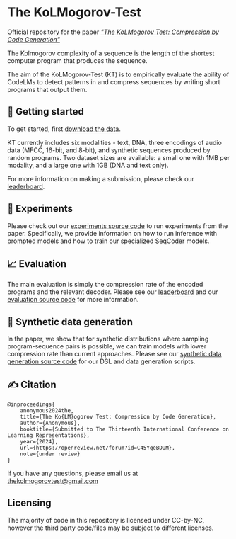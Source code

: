 # The KoLMogorov-Test

Official repository for the paper [*"The KoLMogorov Test: Compression by Code Generation"*](https://openreview.net/forum?id=C45YqeBDUM)

The Kolmogorov complexity of a sequence is the length of the shortest computer program that produces the sequence.

The aim of the KoLMogorov-Test (KT) is to empirically evaluate the ability of CodeLMs to detect patterns in and compress sequences by writing short programs that output them.

## 👋 Getting started

To get started, first [download the data](src/data).

KT currently includes six modalities - text, DNA, three encodings of audio data (MFCC, 16-bit, and 8-bit), and synthetic sequences produced by random programs. Two dataset sizes are available: a small one with 1MB per modality, and a large one with 1GB (DNA and text only).

For more information on making a submission, please check our [leaderboard](https://huggingface.co/spaces/KoLMogorov-Test/Leaderboard).

## 🧪 Experiments
Please check out our [experiments source code](src/experiments) to run experiments from the paper. Specifically, we provide information on how to run inference with prompted models and how to train our specialized SeqCoder models. 

## 📈 Evaluation
The main evaluation is simply the compression rate of the encoded programs and the relevant decoder. Please see our [leaderboard](https://huggingface.co/spaces/KoLMogorov-Test/Leaderboard) and our [evaluation source code](src/experiments/evaluation) for more information.

## 🧠 Synthetic data generation
In the paper, we show that for synthetic distributions where sampling program-sequence pairs is possible, we can train models with lower compression rate than current approaches. Please see our [synthetic data generation source code](src/synthetic_data_generation) for our DSL and data generation scripts.

## ✍️ Citation
```
@inproceedings{
    anonymous2024the,
    title={The Ko{LM}ogorov Test: Compression by Code Generation},
    author={Anonymous},
    booktitle={Submitted to The Thirteenth International Conference on Learning Representations},
    year={2024},
    url={https://openreview.net/forum?id=C45YqeBDUM},
    note={under review}
}
```

If you have any questions, please email us at [thekolmogorovtest@gmail.com](thekolmogorovtest@gmail.com)

## Licensing
The majority of code in this repository is licensed under CC-by-NC, however the third party code/files may be subject to different licenses.